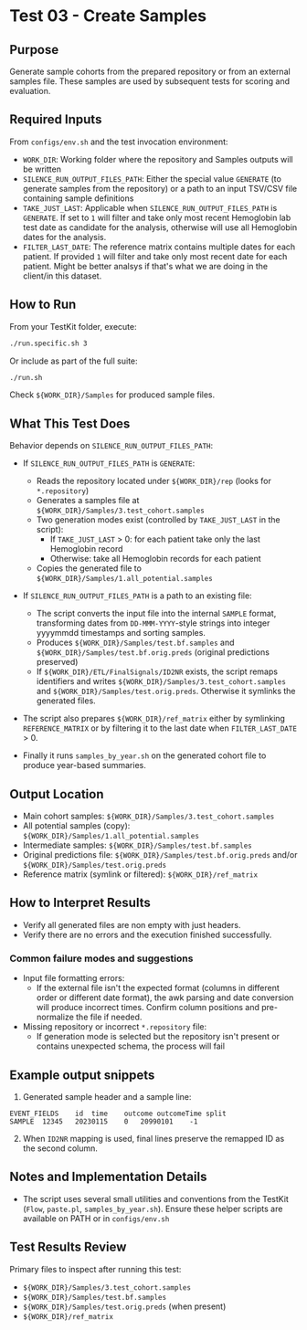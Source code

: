 # Test 03 - Create Samples

## Purpose

Generate sample cohorts from the prepared repository or from an external samples file. These samples are used by subsequent tests for scoring and evaluation.

## Required Inputs
From `configs/env.sh` and the test invocation environment:

- `WORK_DIR`: Working folder where the repository and Samples outputs will be written
- `SILENCE_RUN_OUTPUT_FILES_PATH`: Either the special value `GENERATE` (to generate samples from the repository) or a path to an input TSV/CSV file containing sample definitions
- `TAKE_JUST_LAST`: Applicable when `SILENCE_RUN_OUTPUT_FILES_PATH` is `GENERATE`. If set to `1` will filter and take only most recent Hemoglobin lab test date as candidate for the analysis, otherwise will use all Hemoglobin dates for the analysis.
- `FILTER_LAST_DATE`: The reference matrix contains multiple dates for each patient. If provided `1` will filter and take only most recent date for each patient. Might be better analsys if that's what we are doing in the client/in this dataset.

## How to Run
From your TestKit folder, execute:
```bash
./run.specific.sh 3
```
Or include as part of the full suite:
```bash
./run.sh
```

Check `${WORK_DIR}/Samples` for produced sample files.

## What This Test Does

Behavior depends on `SILENCE_RUN_OUTPUT_FILES_PATH`:

- If `SILENCE_RUN_OUTPUT_FILES_PATH` is `GENERATE`:
    - Reads the repository located under `${WORK_DIR}/rep` (looks for `*.repository`)
    - Generates a samples file at `${WORK_DIR}/Samples/3.test_cohort.samples`
    - Two generation modes exist (controlled by `TAKE_JUST_LAST` in the script):
        * If `TAKE_JUST_LAST` > 0: for each patient take only the last Hemoglobin record
        * Otherwise: take all Hemoglobin records for each patient
    - Copies the generated file to `${WORK_DIR}/Samples/1.all_potential.samples`
- If `SILENCE_RUN_OUTPUT_FILES_PATH` is a path to an existing file:
    - The script converts the input file into the internal `SAMPLE` format, transforming dates from `DD-MMM-YYYY`-style strings into integer yyyymmdd timestamps and sorting samples.
    - Produces `${WORK_DIR}/Samples/test.bf.samples` and `${WORK_DIR}/Samples/test.bf.orig.preds` (original predictions preserved)
    - If `${WORK_DIR}/ETL/FinalSignals/ID2NR` exists, the script remaps identifiers and writes `${WORK_DIR}/Samples/3.test_cohort.samples` and `${WORK_DIR}/Samples/test.orig.preds`. Otherwise it symlinks the generated files.

- The script also prepares `${WORK_DIR}/ref_matrix` either by symlinking `REFERENCE_MATRIX` or by filtering it to the last date when `FILTER_LAST_DATE` > 0.
- Finally it runs `samples_by_year.sh` on the generated cohort file to produce year-based summaries.

## Output Location

- Main cohort samples: `${WORK_DIR}/Samples/3.test_cohort.samples`
- All potential samples (copy): `${WORK_DIR}/Samples/1.all_potential.samples`
- Intermediate samples: `${WORK_DIR}/Samples/test.bf.samples`
- Original predictions file: `${WORK_DIR}/Samples/test.bf.orig.preds` and/or `${WORK_DIR}/Samples/test.orig.preds`
- Reference matrix (symlink or filtered): `${WORK_DIR}/ref_matrix`

## How to Interpret Results

- Verify all generated files are non empty with just headers.
- Verify there are no errors and the execution finished successfully.

### Common failure modes and suggestions

- Input file formatting errors:
    * If the external file isn't the expected format (columns in different order or different date format), the awk parsing and date conversion will produce incorrect times. Confirm column positions and pre-normalize the file if needed.
- Missing repository or incorrect `*.repository` file:
    * If generation mode is selected but the repository isn't present or contains unexpected schema, the process will fail

## Example output snippets

1) Generated sample header and a sample line:

```text
EVENT_FIELDS	id	time	outcome	outcomeTime	split
SAMPLE	12345	20230115	0	20990101	-1
```

2) When `ID2NR` mapping is used, final lines preserve the remapped ID as the second column.

## Notes and Implementation Details

- The script uses several small utilities and conventions from the TestKit (`Flow`, `paste.pl`, `samples_by_year.sh`). Ensure these helper scripts are available on PATH or in `configs/env.sh`

## Test Results Review

Primary files to inspect after running this test:

- `${WORK_DIR}/Samples/3.test_cohort.samples`
- `${WORK_DIR}/Samples/test.bf.samples`
- `${WORK_DIR}/Samples/test.orig.preds` (when present)
- `${WORK_DIR}/ref_matrix`

